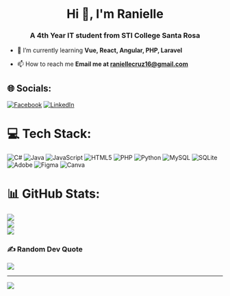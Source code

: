 <h1 align="center">Hi 👋, I'm Ranielle</h1>
<h3 align="center">A 4th Year IT student from STI College Santa Rosa</h3>

- 🌱 I’m currently learning **Vue, React, Angular, PHP, Laravel**

- 📫 How to reach me **Email me at raniellecruz16@gmail.com**


## 🌐 Socials:
[![Facebook](https://img.shields.io/badge/Facebook-%231877F2.svg?logo=Facebook&logoColor=white)](https://www.facebook.com/reynyelll) [![LinkedIn](https://img.shields.io/badge/LinkedIn-%230077B5.svg?logo=linkedin&logoColor=white)](https://www.linkedin.com/in/raniellecruz/)

# 💻 Tech Stack:
![C#](https://img.shields.io/badge/c%23-%23239120.svg?style=for-the-badge&logo=csharp&logoColor=white) ![Java](https://img.shields.io/badge/java-%23ED8B00.svg?style=for-the-badge&logo=openjdk&logoColor=white) ![JavaScript](https://img.shields.io/badge/javascript-%23323330.svg?style=for-the-badge&logo=javascript&logoColor=%23F7DF1E) ![HTML5](https://img.shields.io/badge/html5-%23E34F26.svg?style=for-the-badge&logo=html5&logoColor=white) ![PHP](https://img.shields.io/badge/php-%23E34F26.svg?style=for-the-badge&logo=html5&logoColor=white) ![Python](https://img.shields.io/badge/python-3670A0?style=for-the-badge&logo=python&logoColor=ffdd54) ![MySQL](https://img.shields.io/badge/mysql-%2300000f.svg?style=for-the-badge&logo=mysql&logoColor=white) ![SQLite](https://img.shields.io/badge/sqlite-%2307405e.svg?style=for-the-badge&logo=sqlite&logoColor=white) ![Adobe](https://img.shields.io/badge/adobe-%23FF0000.svg?style=for-the-badge&logo=adobe&logoColor=white) ![Figma](https://img.shields.io/badge/figma-%23F24E1E.svg?style=for-the-badge&logo=figma&logoColor=white) ![Canva](https://img.shields.io/badge/Canva-%2300C4CC.svg?style=for-the-badge&logo=Canva&logoColor=white) 
# 📊 GitHub Stats:
![](https://github-readme-stats.vercel.app/api?username=Reynyel&theme=dark&hide_border=false&include_all_commits=true&count_private=true)<br/>
![](https://github-readme-streak-stats.herokuapp.com/?user=Reynyel&theme=dark&hide_border=false)<br/>
![](https://github-readme-stats.vercel.app/api/top-langs/?username=Reynyel&theme=dark&hide_border=false&include_all_commits=true&count_private=true&layout=compact)

### ✍️ Random Dev Quote
![](https://quotes-github-readme.vercel.app/api?type=horizontal&theme=tokyonight)


---
[![](https://visitcount.itsvg.in/api?id=Hir0su&icon=5&color=6)](https://visitcount.itsvg.in)


  
<!-- Proudly created with GPRM ( https://gprm.itsvg.in ) -->
